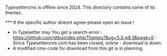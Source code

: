 Typesettercms is offline since 2024. This directory contains some of its themes.

*** If the specific author doesnt agree-please open an issue !

* In Typesetter may You get a search-error : https://github.com/gtbu/index.php/Themes?&ug=5.3-p8.3&page=0 : Since Typesettercms.com has been closed, online - download is down.
* A modified cms-code for download from this git is in planning. 
